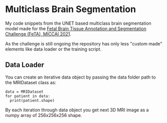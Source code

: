 # Multiclass Brain Segmentation
My code snippets from the UNET based multiclass brain segmentation model made for the <a href="https://feta-2021.grand-challenge.org/">Fetal Brain Tissue Annotation and Segmentation Challenge (FeTA), MICCAI 2021</a>.

As the challenge is still ongoing the repository has only less "custom made" elements like data loader or the training script.

## Data Loader
You can create an iterative data object by passing the data folder path to the MRIDataset class as:
``` 
data = MRIDataset
for patient in data:
  print(patient.shape)
```
By each iteration through data object you get next 3D MRI image as a numpy array of 256x256x256 shape.
